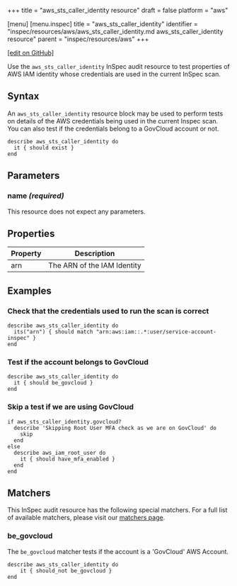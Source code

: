 +++
title = "aws_sts_caller_identity resource"
draft = false
platform = "aws"

[menu]
  [menu.inspec]
    title = "aws_sts_caller_identity"
    identifier = "inspec/resources/aws/aws_sts_caller_identity.md aws_sts_caller_identity resource"
    parent = "inspec/resources/aws"
+++

[\[edit on GitHub\]](https://github.com/inspec/inspec/blob/master/docs-chef-io/content/inspec/resources/aws_sts_caller_identity.md)

Use the `aws_sts_caller_identity` InSpec audit resource to test properties of AWS IAM identity whose credentials are used in the current InSpec scan.

## Syntax

An `aws_sts_caller_identity` resource block may be used to perform tests on details of the AWS credentials being used in the current Inspec scan. You can also test if the credentials belong to a GovCloud account or not.

    describe aws_sts_caller_identity do
      it { should exist }
    end

## Parameters

### name _(required)_

This resource does not expect any parameters.

## Properties

| Property | Description                 |
| -------- | --------------------------- |
| arn      | The ARN of the IAM Identity |

## Examples

### Check that the credentials used to run the scan is correct

    describe aws_sts_caller_identity do
      its("arn") { should match "arn:aws:iam::.*:user/service-account-inspec" }
    end

### Test if the account belongs to GovCloud

    describe aws_sts_caller_identity do
      it { should be_govcloud }
    end

### Skip a test if we are using GovCloud

    if aws_sts_caller_identity.govcloud?
      describe 'Skipping Root User MFA check as we are on GovCloud' do
        skip
      end
    else
      describe aws_iam_root_user do
        it { should have_mfa_enabled }
      end
    end

## Matchers

This InSpec audit resource has the following special matchers. For a full list
of available matchers, please visit our [matchers page](/inspec/matchers/).

### be_govcloud

The `be_govcloud` matcher tests if the account is a 'GovCloud' AWS Account.

    describe aws_sts_caller_identity do
        it { should_not be_govcloud }
    end
